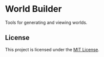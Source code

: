 # World Builder

Tools for generating and viewing worlds.

## License

This project is licensed under the [MIT License](LICENSE).


